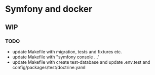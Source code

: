 # Symfony and docker

## WIP

### TODO

-   update Makefile with migration, tests and fixtures etc.
-   update Makefile with "symfony console ..."
-   update Makefile with create test-database and update .env.test and config/packages/test/doctrine.yaml
